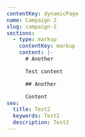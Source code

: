 ```yaml
---
contentKey: dynamicPage
name: Campaign 2
slug: campaign-2
sections:
  - type: markup
    contentKey: markup
    content: |-
      # Another

      Test content

      ## Another

      Content
seo:
  title: Test2
  keywords: Test2
  description: Test2
---
```

